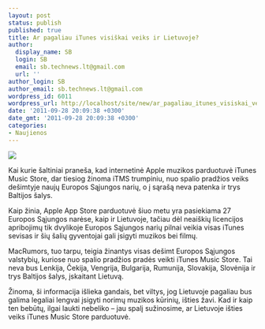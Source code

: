 ```yaml
---
layout: post
status: publish
published: true
title: Ar pagaliau iTunes visiškai veiks ir Lietuvoje?
author:
  display_name: SB
  login: SB
  email: sb.technews.lt@gmail.com
  url: ''
author_login: SB
author_email: sb.technews.lt@gmail.com
wordpress_id: 6011
wordpress_url: http://localhost/site/new/ar_pagaliau_itunes_visiskai_veiks_ir_lietuvoje/
date: '2011-09-28 20:09:38 +0300'
date_gmt: '2011-09-28 20:09:38 +0300'
categories:
- Naujienos
---
```

<div class="imgright"><img src="http://technews.lt/upload/itunes.jpg"  /></div>
<p>Kai kurie šaltiniai praneša, kad internetinė Apple muzikos parduotuvė iTunes Music Store, dar tiesiog žinoma iTMS trumpiniu, nuo spalio pradžios veiks dešimtyje naujų Europos Sąjungos narių, o į sąrašą neva patenka ir trys Baltijos šalys.</p>
<p>Kaip žinia, Apple App Store parduotuvė šiuo metu yra pasiekiama 27 Europos Sąjungos narėse, kaip ir Lietuvoje, tačiau dėl neaiškių licencijos apribojimų tik dvylikoje Europos Sąjungos narių pilnai veikia visas iTunes sevisas ir šių šalių gyventojai gali įsigyti muzikos bei filmų.</p>
<p>MacRumors, tuo tarpu, teigia žinantys visas dešimt Europos Sąjungos valstybių, kuriose nuo spalio pradžios pradės veikti iTunes Music Store. Tai neva bus Lenkija, Čekija, Vengrija, Bulgarija, Rumunija, Slovakija, Slovėnija ir trys Baltijos šalys, įskaitant Lietuvą.</p>
<p>Žinoma, ši informacija išlieka gandais, bet viltys, jog Lietuvoje pagaliau bus galima legaliai lengvai įsigyti norimų muzikos kūrinių, išties žavi. Kad ir kaip ten bebūtų, ilgai laukti nebeliko – jau spalį sužinosime, ar Lietuvoje išties veiks iTunes Music Store parduotuvė.</p>

